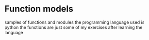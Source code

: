 # Function models
samples of functions and modules
the programming language used is python 
the functions are just some of my exercises after learning the language

